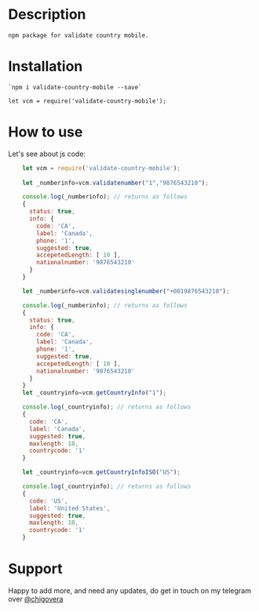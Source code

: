 # Description
    npm package for validate country mobile.
# Installation
    `npm i validate-country-mobile --save`
        
    let vcm = require('validate-country-mobile');

# How to use
Let's see about js code:
```js
    let vcm = require('validate-country-mobile');
    
    let _numberinfo=vcm.validatenumber("1","9876543210");

    console.log(_numberinfo); // returns as follows
    {
      status: true,
      info: {
        code: 'CA',
        label: 'Canada',
        phone: '1',
        suggested: true,
        accepetedLength: [ 10 ],
        nationalnumber: '9876543210'
      }
    }

    let _numberinfo=vcm.validatesinglenumber("+0019876543210");

    console.log(_numberinfo); // returns as follows
    {
      status: true,
      info: {
        code: 'CA',
        label: 'Canada',
        phone: '1',
        suggested: true,
        accepetedLength: [ 10 ],
        nationalnumber: '9876543210'
      }
    }
    let _countryinfo=vcm.getCountryInfo("1");

    console.log(_countryinfo); // returns as follows
    {
      code: 'CA',
      label: 'Canada',
      suggested: true,
      maxlength: 10,
      countrycode: '1'
    }

    let _countryinfo=vcm.getCountryInfoISO("US");

    console.log(_countryinfo); // returns as follows
    {
      code: 'US',
      label: 'United States',
      suggested: true,
      maxlength: 10,
      countrycode: '1'
    }

```

# Support

Happy to add more, and need any updates, do get in touch on my telegram over [@chigovera](https://t.me/chigovera)
